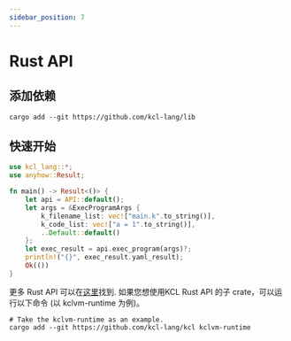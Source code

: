 ```yaml
---
sidebar_position: 7
---
```


# Rust API

## 添加依赖

```shell
cargo add --git https://github.com/kcl-lang/lib
```

## 快速开始

```rust
use kcl_lang::*;
use anyhow::Result;

fn main() -> Result<()> {
    let api = API::default();
    let args = &ExecProgramArgs {
        k_filename_list: vec!["main.k".to_string()],
        k_code_list: vec!["a = 1".to_string()],
        ..Default::default()
    };
    let exec_result = api.exec_program(args)?;
    println!("{}", exec_result.yaml_result);
    Ok(())
}
```

更多 Rust API 可以在[这里](https://github.com/kcl-lang/kcl)找到. 如果您想使用KCL Rust API 的子 crate，可以运行以下命令 (以 kclvm-runtime 为例)。

```shell
# Take the kclvm-runtime as an example.
cargo add --git https://github.com/kcl-lang/kcl kclvm-runtime
```
